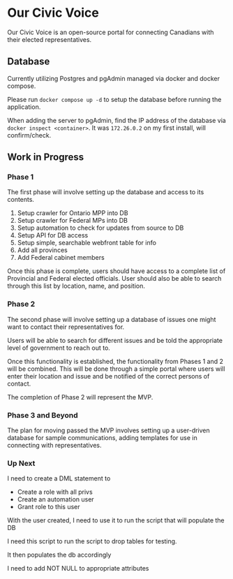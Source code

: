 # Our Civic Voice

Our Civic Voice is an open-source portal for connecting Canadians with their elected representatives. 

## Database

Currently utilizing Postgres and pgAdmin managed via docker and docker compose. 

Please run `docker compose up -d` to setup the database before running the application.

When adding the server to pgAdmin, find the IP address of the database via `docker inspect <container>`. It was `172.26.0.2` on my first install, will confirm/check.

## Work in Progress

### Phase 1

The first phase will involve setting up the database and access to its contents. 

1. Setup crawler for Ontario MPP into DB
2. Setup crawler for Federal MPs into DB
3. Setup automation to check for updates from source to DB
4. Setup API for DB access
5. Setup simple, searchable webfront table for info
6. Add all provinces
7. Add Federal cabinet members

Once this phase is complete, users should have access to a complete list of Provincial and Federal elected officials. User should also be able to search through this list by location, name, and position. 

### Phase 2

The second phase will involve setting up a database of issues one might want to contact their representatives for. 

Users will be able to search for different issues and be told the appropriate level of government to reach out to. 

Once this functionality is established, the functionality from Phases 1 and 2 will be combined. This will be done through a simple portal where users will enter their location and issue and be notified of the correct persons of contact. 

The completion of Phase 2 will represent the MVP.

### Phase 3 and Beyond

The plan for moving passed the MVP involves setting up a user-driven database for sample communications, adding templates for use in connecting with representatives. 

### Up Next

I need to create a DML statement to
- Create a role with all privs
- Create an automation user
- Grant role to this user

With the user created, I need to use it to run the script that will populate the DB

I need this script to run the script to drop tables for testing.

It then populates the db accordingly

I need to add NOT NULL to appropriate attributes
